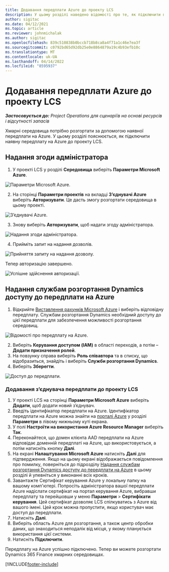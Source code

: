 ```yaml
---
title: Додавання передплати Azure до проекту LCS
description: У цьому розділі наведено відомості про те, як підключити передплату на Azure до проекту LCS.
author: sigitac
ms.date: 04/12/2021
ms.topic: article
ms.reviewer: johnmichalak
ms.author: sigitac
ms.openlocfilehash: 839c510838b0bccb718b8ca8a4f71a1c46e7ea3f
ms.sourcegitcommit: c0792bd65d92db25e0e8864879a19c4b93efb10c
ms.translationtype: MT
ms.contentlocale: uk-UA
ms.lasthandoff: 04/14/2022
ms.locfileid: "8595937"
---
```

# <a name="add-an-azure-subscription-to-an-lcs-project"></a>Додавання передплати Azure до проекту LCS

_**Застосовується до:** Project Operations для сценаріїв на основі ресурсів і відсутності запасів_

Хмарні середовища потрібно розгортати за допомогою наявної передплати на Azure. У цьому розділі пояснюється, як підключити наявну передплату на Azure до проекту LCS. 

## <a name="grant-admin-consent"></a>Надання згоди адміністратора

1. У проекті LCS у розділі **Середовища** виберіть **Параметри Microsoft Azure**.

![Параметри Microsoft Azure.](./media/1MicrosoftAzureSettings.png)

2. На сторінці **Параметри проектів** на вкладці **З’єднувачі Azure** виберіть **Авторизувати**. Це дасть змогу розгортати середовища в цьому проекті.

![З’єднувачі Azure.](./media/2AzureConnectors.png)

3. Знову виберіть **Авторизувати**, щоб надати згоду адміністратора.

![Надання згоди адміністратора.](./media/3GrantAdminConsent.png)

4. Прийміть запит на надання дозволів.

![Прийняття запиту на надання дозволу.](./media/4AcceptPermissionRequest.png)

Тепер авторизацію завершено. 

![Успішне здійснення авторизації.](./media/5AuthorizationComplete.png)

## <a name="provide-dynamics-deployment-services-access-to-your-azure-subscription"></a><a name="provide"></a>Надання службам розгортання Dynamics доступу до передплати на Azure

1. Відкрийте [Виставлення рахунків Microsoft Azure](https://portal.azure.com/#blade/Microsoft\_Azure\_Billing/SubscriptionsBlade) і виберіть відповідну передплату. Службам розгортання Dynamics необхідний доступу до цієї передплати для забезпечення можливості розгортання середовищ.

![Відомості про передплату на Azure.](./media/6AzureSubscription.png)

2. Виберіть **Керування доступом (IAM)** в області переходів, а потім – **Додати призначення ролей**.
3. На повзунку справа виберіть **Роль співавтора** та в списку, що відобразиться, знайдіть і виберіть **Служби розгортання Dynamics**. 
4. Виберіть **Зберегти**.

![Доступ до передплати.](./media/7SubscriptionAccess.png)

### <a name="add-a-subscription-connector-to-an-lcs-project"></a>Додавання з’єднувача передплати до проекту LCS

1. У проекті LCS на сторінці **Параметри Microsoft Azure** виберіть **Додати**, щоб додати новий з’єднувач.
2. Введіть ідентифікатор передплати на Azure. Ідентифікатор передплати на Azure можна знайти на [порталі Azure](https://ms.portal.azure.com/) у розділі **Параметри** в лівому нижньому куті екрана.
3. У полі **Настроїти на використання Azure Resource Manager** виберіть **Так**.
4. Переконайтеся, що домен клієнта AAD передплати на Azure відповідає доменній передплаті на Azure, що використовується, а потім натисніть кнопку **Далі**.
5. На екрані **Налаштування Microsoft Azure** натисніть **Далі** для підтвердження. Якщо на цьому екрані відображається повідомлення про помилку, поверніться до підрозділу [Надання службам розгортання Dynamics доступу до передплати на Azure](#provide) в цьому розділі й упевніться у виконанні всіх кроків.
6. Завантажте Сертифікат керування Azure у локальну папку на вашому комп'ютері. Попросіть адміністратора вашої передплати Azure надіслати сертифікат на портал керування Azure, вибравши передплату та перейшовши у меню **Параметри** > **Сертифікати керування**. Цей сертифікат дозволяє LCS спілкуватись з Azure від вашого імені. Цей крок можна пропустити, якщо користувач має доступ до передплати.
7. Натисніть **Далі**.
8. Виберіть область Azure для розгортання, а також центр обробки даних, що знаходиться неподалік від місця, у якому планується використання цієї системи.
9.  Натисніть **Підключити**.

Передплату на Azure успішно підключено. Тепер ви можете розгортати Dynamics 365 Finance хмарних середовищах.




[!INCLUDE[footer-include](../includes/footer-banner.md)]
